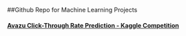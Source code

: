 ##Github Repo for Machine Learning Projects

#### [Avazu Click-Through Rate Prediction - Kaggle Competition](http://nbviewer.ipython.org/github/fraser-campbell/Machine-Learning-Projects/blob/master/Machine-Learning-Projects/Avazu/Avazu%20Click%20Through%20Rate.ipynb)
